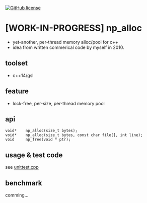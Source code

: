 
[![GitHub license](https://img.shields.io/github/license/icedac/potio.svg?style=flat-square)](./LICENSE)


# [WORK-IN-PROGRESS] np_alloc
- yet-another, per-thread memory alloc/pool for c++
- idea from written commerical code by myself in 2010.
  
## toolset
- c++14/gsl


## feature
- lock-free, per-size, per-thread memory pool

## api
```
void*    np_alloc(size_t bytes);
void*    np_alloc(size_t bytes, const char file[], int line);
void     np_free(void * ptr);
```

## usage & test code

see [unittest.cpp](https://github.com/icedac/np_alloc/blob/master/test/unittest/UnitTest.cpp)

## benchmark

comming...
